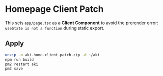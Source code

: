 # Homepage Client Patch

This sets `app/page.tsx` as a **Client Component** to avoid the prerender error:
`useState is not a function` during static export.

## Apply
```bash
unzip -o aki-home-client-patch.zip -d ~/aki
npm run build
pm2 restart aki
pm2 save
```

